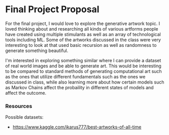 # Final Project Proposal

For the final project, I would love to explore the generative artwork topic. I loved thinking about and researching all kinds of various artforms people have created using multiple stimulants as well as an array of technological tools including ML. Some of the artworks discussed in the class were very interesting to look at that used basic recursion as well as randomness to generate something beautiful. 

I'm interested in exploring something similar where I can provide a dataset of real world images and be able to generate art. This would be interesting to be compared to standard methods of generating computational art such as the ones that utilize different fundamentals such as the ones we discussed in class, while also learning more about how certain models such as Markov Chains affect the probaility in different states of models and affect the outcome. 

### Resources

Possible datasets:

- https://www.kaggle.com/ikarus777/best-artworks-of-all-time